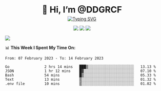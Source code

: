 
<div align="center" style="margin-bottom: 0px;">
  <h1 style="margin: 0; padding: 0;">👋 Hi, I’m @DDGRCF</h1>
  <a style="display: block; margin-top: 5px" href="https://git.io/typing-svg"><img src="https://readme-typing-svg.herokuapp.com?font=Fira+Code&pause=1000&color=E67E22&center=true&width=435&lines=An+AI+computer+vision+developer.+;But+always+learn+not+and+know+not!+" alt="Typing SVG" /></a>
</div>

<p align="center">
    <img src="https://img.shields.io/badge/gender-%F0%9F%A4%B5 gentleman-critical">
    <img src="https://img.shields.io/static/v1?label=wechat&message=sldbddg&color=7BB32E&logo=wechat">
    <img src="https://img.shields.io/static/v1?label=qq&message=969609856&color=7BB32E&logo=tencentqq">

[comment]: <> (    <img src="https://badges.frapsoft.com/os/v1/open-source.svg?v=102" alt="Open Source Love">)
</p>

<div>
<a href="https://github.com/DDGRCF/github-readme-stats">
<img src="https://github-readme-stats.vercel.app/api?username=DDGRCF" />
</a>
</div>

📊 **This Week I Spent My Time On:**
<!--START_SECTION:waka-->

```text
From: 07 February 2023 - To: 14 February 2023

Go                2 hrs 14 mins   ███▒░░░░░░░░░░░░░░░░░░░░░   13.13 %
JSON              1 hr 12 mins    █▓░░░░░░░░░░░░░░░░░░░░░░░   07.10 %
Bash              54 mins         █▒░░░░░░░░░░░░░░░░░░░░░░░   05.33 %
Text              13 mins         ▒░░░░░░░░░░░░░░░░░░░░░░░░   01.32 %
.env file         10 mins         ▒░░░░░░░░░░░░░░░░░░░░░░░░   01.02 %
```

<!--END_SECTION:waka-->
